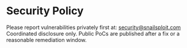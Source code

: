# Security Policy

Please report vulnerabilities privately first at: security@snailsploit.com  
Coordinated disclosure only. Public PoCs are published after a fix or a reasonable remediation window.
